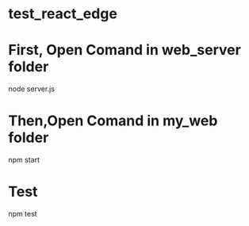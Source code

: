 # test_react_edge

# First, Open Comand in web_server folder
node server.js
# Then,Open Comand in my_web folder
npm start
# Test
npm test
